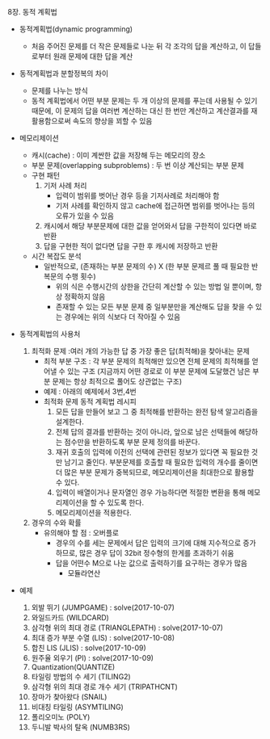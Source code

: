 8장. 동적 계획법

* 동적계획법(dynamic programming)
	* 처음 주어진 문제를 더 작은 문제들로 나눈 뒤 각 조각의 답을 계산하고, 이 답들로부터 원래 문제에 대한 답을 계산

* 동적계획법과 분할정복의 차이
	* 문제를 나누는 방식
	* 동적 계획법에서 어떤 부분 문제는 두 개 이상의 문제를 푸는데 사용될 수 있기 때문에, 이 문제의 답을 여러번 계산하는 대신 한 번만 계산하고 계산결과를 재활용함으로써 속도의 향상을 꾀할 수 있음

* 메모리제이션
	* 캐시(cache) : 이미 계싼한 값을 저장해 두는 메모리의 장소
	* 부분 문제(overlapping subproblems) : 두 번 이상 계산되는 부분 문제
	* 구현 패턴
		1. 기저 사례 처리
			* 입력이 범위를 벗어난 경우 등을 기저사례로 처리해야 함
			* 기저 사례를 확인하지 않고 cache에 접근하면 범위를 벗어나는 등의 오류가 있을 수 있음
		2. 캐시에서 해당 부분문제에 대한 값을 얻어와서 답을 구한적이 있다면 바로 반환
		3. 답을 구현한 적이 없다면 답을 구한 후 캐시에 저장하고 반환
	* 시간 복잡도 분석
		* 일반적으로, (존재하는 부분 문제의 수) X (한 부분 문제르 풀 때 필요한 반복문의 수행 횟수)
			* 위의 식은 수행시간의 상한을 간단히 계산할 수 있는 방법 일 뿐이며, 항상 정확하지 않음
			* 존재할 수 있는 모든 부분 문제 중 일부분만을 계산해도 답을 찾을 수 있는 경우에는 위의 식보다 더 작아질 수 있음
			
* 동적계획법의 사용처
	1. 최적화 문제 :여러 개의 가능한 답 중 가장 좋은 답(최적해)을 찾아내는 문제
		* 최적 부분 구조 : 각 부분 문제의 최적해만 있으면 전체 문제의 최적해를 얻어낼 수 있는 구조 (지금까지 어떤 경로로 이 부분 문제에 도달했건 남은 부분 문제는 항상 최적으로 풀어도 상관없는 구조)
		* 예제 : 아래의 예제에서 3번,4번
		* 최적화 문제 동적 계획법 레시피
			1. 모든 답을 만들어 보고 그 중 최적해를 반환하는 완전 탐색 알고리즘을 설계한다.
			2. 전체 답의 결과를 반환하는 것이 아니라, 앞으로 남은 선택들에 해당하는 점수만을 반환하도록 부분 문제 정의를 바꾼다.
			3. 재귀 호출의 입력에 이전의 선택에 관련된 정보가 있다면 꼭 필요한 것만 남기고 줄인다. 부분문제를 호출할 때 필요한 입력의 개수를 줄이면 더 많은 부분 문제가 중복되므로, 메모리제이션을 최대한으로 활용할 수 있다.
			4. 입력이 배열이거나 문자열인 경우 가능하다면 적절한 변환을 통해 메모리제이션을 할 수 있도록 한다.
			5. 메모리제이션을 적용한다.
	2. 경우의 수와 확률
		* 유의해야 할 점 : 오버플로
			* 경우의 수를 세는 문제에서 답은 입력의 크기에 대해 지수적으로 증가하므로, 많은 경우 답이 32bit 정수형의 한게를 초과하기 쉬움
			* 답을 어떤수 M으로 나눈 값으로 출력하기를 요구하는 경우가 많음
				* 모듈라연산

* 예제 <br/>
	1. 외발 뛰기 (JUMPGAME) : solve(2017-10-07)
	2. 와일드카드 (WILDCARD)
	3. 삼각형 위의 최대 경로 (TRIANGLEPATH) : solve(2017-10-07)
	4. 최대 증가 부분 수열 (LIS) : solve(2017-10-08)
	5. 합친 LIS (JLIS) : solve(2017-10-09)
	6. 원주율 외우기 (PI) : solve(2017-10-09)
	7. Quantization(QUANTIZE)
	8. 타일링 방법의 수 세기 (TILING2)
	9. 삼각형 위의 최대 경로 개수 세기 (TRIPATHCNT)
	10. 장마가 찾아왔다 (SNAIL)
	11. 비대칭 타일링 (ASYMTILING)
	12. 폴리오미노 (POLY)
	13. 두니발 박사의 탈옥 (NUMB3RS)